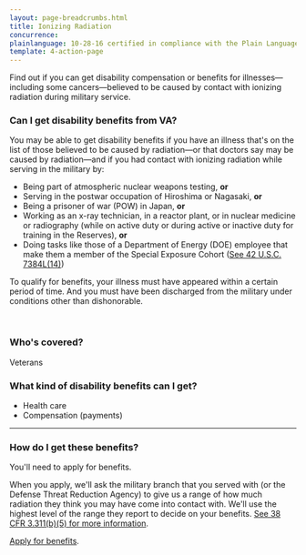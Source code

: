 ```yaml
---
layout: page-breadcrumbs.html
title: Ionizing Radiation
concurrence:
plainlanguage: 10-28-16 certified in compliance with the Plain Language Act
template: 4-action-page
---
```


Find out if you can get disability compensation or benefits for illnesses—including some cancers—believed to be caused by contact with ionizing radiation during military service.

<div class="call-out" markdown="1">

### Can I get disability benefits from VA?

You may be able to get disability benefits if you have an illness that's on the list of those believed to be caused by radiation—or that doctors say may be caused by radiation—and if you had contact with ionizing radiation while serving in the military by:
  -	Being part of atmospheric nuclear weapons testing, **or**
  -	Serving in the postwar occupation of Hiroshima or Nagasaki, **or**
  -	Being a prisoner of war (POW) in Japan, **or**
  -	Working as an x-ray technician, in a reactor plant, or in nuclear medicine or radiography (while on active duty or during active or inactive duty for training in the Reserves), **or**
  -	Doing tasks like those of a Department of Energy (DOE) employee that make them a member of the Special Exposure Cohort ([See 42 U.S.C. 7384L(14)](https://www.law.cornell.edu/uscode/text/42/7384l))

To qualify for benefits, your illness must have appeared within a certain period of time. And you must have been discharged from the military under conditions other than dishonorable.

<br>

### Who's covered?

Veterans
</div>

### What kind of disability benefits can I get?

- Health care
- Compensation (payments)

-----

### How do I get these benefits?

You'll need to apply for benefits.

When you apply, we'll ask the military branch that you served with (or the Defense Threat Reduction Agency) to give us a range of how much radiation they think you may have come into contact with. We'll use the highest level of the range they report to decide on your benefits. [See 38 CFR 3.311(b)(5) for more information](http://www.warms.vba.va.gov/regs/38CFR/BOOKB/PART3/S3_311.DOC).

[Apply for benefits](https://www.vets.gov/disability-benefits/apply-for-benefits/).

